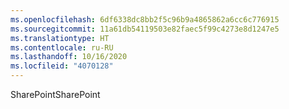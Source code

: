 ```yaml
---
ms.openlocfilehash: 6df6338dc8bb2f5c96b9a4865862a6cc6c776915
ms.sourcegitcommit: 11a61db54119503e82faec5f99c4273e8d1247e5
ms.translationtype: HT
ms.contentlocale: ru-RU
ms.lasthandoff: 10/16/2020
ms.locfileid: "4070128"
---
```

<span data-ttu-id="c1417-101">SharePoint</span><span class="sxs-lookup"><span data-stu-id="c1417-101">SharePoint</span></span>
